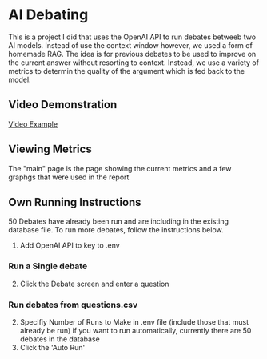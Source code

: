 # AI Debating
This is a project I did that uses the OpenAI API to run debates betweeb two AI models. Instead of use the context window however, we used a form of homemade RAG. The idea is for previous debates to be used to improve on the current answer without resorting to context. Instead, we use a variety of metrics to determin the quality of the argument which is fed back to the model.

## Video Demonstration
[Video Example](https://odysee.com/ai-debating-example:7ba02235c499304e5a3826ccf33c458bd6bfaede)

## Viewing Metrics
The "main" page is the page showing the current metrics and a few graphgs that were used in the report



## Own Running Instructions

50 Debates have already been run and are including in the existing database file. To run more debates, follow the instructions below.


1. Add OpenAI API to key to .env
### Run a Single debate
2. Click the Debate screen and enter a question

### Run debates from questions.csv
2. Specifiy Number of Runs to Make in .env file (include those that must already be run) if you want to run automatically, currently there are 50 debates in the database
3. Click the 'Auto Run'

